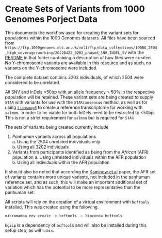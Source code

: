 # Create Sets of Variants from 1000 Genomes Porject Data

This documents the workflow used for creating the variant sets for populations within the 1000 Genomes datasets.
All files have been sourced from `https://ftp.1000genomes.ebi.ac.uk/vol1/ftp/data_collections/1000G_2504_high_coverage/working/20220422_3202_phased_SNV_INDEL_SV` with the [README](https://ftp.1000genomes.ebi.ac.uk/vol1/ftp/data_collections/1000G_2504_high_coverage/working/20220422_3202_phased_SNV_INDEL_SV/README_1kGP_phased_panel_110722.pdf) in that folder containing a description of how files were created.
No Y-chromosome variants are available in this resource and as such, no variants on the Y-chromosome were included.

The complete dataset contains 3202 individuals, of which 2504 were considered to be unrelated.


All SNV and InDels <50bp with an allele frequency > 50% in the respective population will be retained.
These variant sets are being created to supply `STAR` with variants for use with the `STARconsensus` method, as well as for using [`transmogR`](https://github.com/smped/transmogR) to create a reference transcriptome for working with `salmon`.
In order to be viable for both InDels need to be restricted to <50bp.
This is not a strict requirement for `salmon` but is required for `STAR`

The sets of variants being created currently include

1. *Panhuman* variants across all populations  
	a. Using the 2504 unrelated individuals only  
  	b. Using all 3202 individuals
2. Variants from participants identified as being from the *African* (AFR) population
   a. Using unrelated individuals within the AFR population  
   b. Using all individuals within the AFR population

It should also be noted that according the [Kaminow et al](http://dx.doi.org/10.1101/gr.275613.121) paper, the AFR set of variants contains more unique variants, not included in the panhuman reference set, and as such, this will make an important additional set of variation which has the potential to be more representative than the panhuman set.

All scripts will rely on the creation of a virtual environment with `bcftools` installed.
This was created using the following.

```bash
micromamba env create -n bcftools -c bioconda bcftools
```

`bgzip` is a dependency of `bcftools` and will also be installed during this setup step, as will `tabix`.